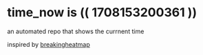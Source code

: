 # time_now is (( 1708153200361 ))

an automated repo that shows the currnent time

inspired by [breakingheatmap](https://github.com/breakingheatmap/breakingheatmap)